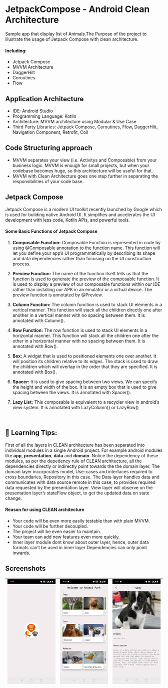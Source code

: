 # JetpackCompose - Android Clean Architecture

Sample app that display list of Animals.The Purpose of the project to illustrate the usage of Jetpack Compose with clean architecture.
<br/>

#### Including:
* Jetpack Compose
* MVVM Architecture
* DaggerHilt
* Coroutines
* Flow

## Application Architecture

- IDE: Android Studio
- Programming Language: Kotlin
- Architecture: MVVM architecture using Modular & Use Case 
- Third Party Libraries: Jetpack Compose, Coroutines, Flow, DaggerHilt, Navigation Component, Retrofit, Coil


## Code Structuring approach

- MVVM separates your view (i.e. Activitys and Composable) from your business logic. MVVM is enough for small projects, but when your codebase becomes huge, so this  architecture will be useful for that.
- MVVM with Clean Architecture goes one step further in separating the responsibilities of your code base.


## Jetpack Compose

Jetpack Compose is a modern UI toolkit recently launched by Google which is used for building native Android UI. It simplifies and accelerates the UI development with less code, Kotlin APIs, and powerful tools. 

   #### Some Basic Functions of Jetpack Compose
   
   1. **Composable Function:** Composable Function is represented in code by using @Composable annotation to the function name. This function will let you define your app’s UI programmatically by describing its shape and data dependencies rather than focusing on the UI construction process.
   
   2. **Preview Function:** The name of the function itself tells us that the function is used to generate the preview of the composable function. It is used to display a preview of our composable functions within our IDE rather than installing our APK in an emulator or a virtual device. The preview function is annotated by @Preview.
   
   3. **Column Function:** The column function is used to stack UI elements in a vertical manner. This function will stack all the children directly one after another in a vertical manner with no spacing between them. It is annotated with Column().
   
   4. **Row Function:** The row function is used to stack UI elements in a horizontal manner. This function will stack all the children one after the other in a horizontal manner with no spacing between them. It is annotated with Row().

   5. **Box:** A widget that is used to positioned elements one over another. It will position its children relative to its edges. The stack is used to draw the children which will overlap in the order that they are specified. It is annotated with Box().

  6. **Spacer:** It is used to give spacing between two views. We can specify the height and width of the box. It is an empty box that is used to give spacing between  the views. It is annotated with Spacer().

  7. **Lazy List:** This composable is equivalent to a recycler view in android’s view system. It is annotated with LazyColumn() or LazyRow()

<br/>

## 🚀 Learning Tips:

First of all the layers in CLEAN architecture has been separated into individual modules in a single Android project. For example android modules like **app**, **presentation**, **data** and **domain**. Notice the dependency of these modules, as per the depedency rule of CLEAN architecture, all the dependencies directly or indirectly point towards the the domain layer. The domain layer incorporates model, Use-cases and interfaces required to cross boundaries, Repository in this case. The Data layer handles data and communicates with data source remote in this case, to provides required data requested by the presentation layer. View layer will observe on the presentation layer’s stateFlow object, to get the updated data on state change.

 #### Reason for using CLEAN architecture
 
 - Your code will be even more easily testable than with plain MVVM.
 - Your code will be further decoupled.
 - The project will be even easier to maintain.
 - Your team can add new features even more quickly.
 - Inner layer module dont know about outer layer, hence, outer data formats can’t be used in inner layer
Dependencies can only point inwards.

## Screenshots
|<img src="screenshots/screen_1.jpg" width=200/>|<img src="screenshots/screen_2.jpg" width=200/>|<img src="screenshots/screen_3.jpg" width=200/>|
|:----:|:----:|:----:|
